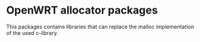 # OpenWRT allocator packages

This packages contains libraries that can replace the malloc implementation of the used c-library.

